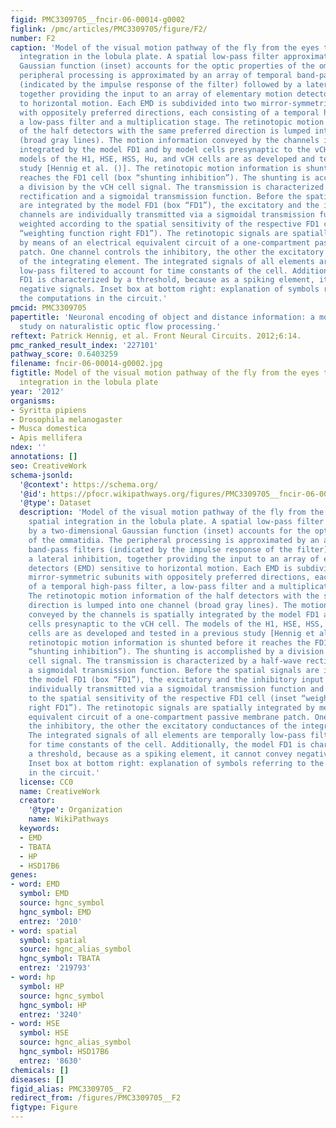 ```yaml
---
figid: PMC3309705__fncir-06-00014-g0002
figlink: /pmc/articles/PMC3309705/figure/F2/
number: F2
caption: 'Model of the visual motion pathway of the fly from the eyes to the spatial
  integration in the lobula plate. A spatial low-pass filter approximated by a two-dimensional
  Gaussian function (inset) accounts for the optic properties of the ommatidia. The
  peripheral processing is approximated by an array of temporal band-pass filters
  (indicated by the impulse response of the filter) followed by a lateral inhibition,
  together providing the input to an array of elementary motion detectors (EMD) sensitive
  to horizontal motion. Each EMD is subdivided into two mirror-symmetric subunits
  with oppositely preferred directions, each consisting of a temporal high-pass filter,
  a low-pass filter and a multiplication stage. The retinotopic motion information
  of the half detectors with the same preferred direction is lumped into one channel
  (broad gray lines). The motion information conveyed by the channels is spatially
  integrated by the model FD1 and by model cells presynaptic to the vCH cell. The
  models of the H1, HSE, HSS, Hu, and vCH cells are as developed and tested in a previous
  study [Hennig et al. ()]. The retinotopic motion information is shunted before it
  reaches the FD1 cell (box “shunting inhibition”). The shunting is accomplished by
  a division by the vCH cell signal. The transmission is characterized by a half-wave
  rectification and a sigmoidal transmission function. Before the spatial signals
  are integrated by the model FD1 (box “FD1”), the excitatory and the inhibitory input
  channels are individually transmitted via a sigmoidal transmission function and
  weighted according to the spatial sensitivity of the respective FD1 cell (inset
  “weighting function right FD1”). The retinotopic signals are spatially integrated
  by means of an electrical equivalent circuit of a one-compartment passive membrane
  patch. One channel controls the inhibitory, the other the excitatory conductances
  of the integrating element. The integrated signals of all elements are temporally
  low-pass filtered to account for time constants of the cell. Additionally, the model
  FD1 is characterized by a threshold, because as a spiking element, it cannot convey
  negative signals. Inset box at bottom right: explanation of symbols referring to
  the computations in the circuit.'
pmcid: PMC3309705
papertitle: 'Neuronal encoding of object and distance information: a model simulation
  study on naturalistic optic flow processing.'
reftext: Patrick Hennig, et al. Front Neural Circuits. 2012;6:14.
pmc_ranked_result_index: '227101'
pathway_score: 0.6403259
filename: fncir-06-00014-g0002.jpg
figtitle: Model of the visual motion pathway of the fly from the eyes to the spatial
  integration in the lobula plate
year: '2012'
organisms:
- Syritta pipiens
- Drosophila melanogaster
- Musca domestica
- Apis mellifera
ndex: ''
annotations: []
seo: CreativeWork
schema-jsonld:
  '@context': https://schema.org/
  '@id': https://pfocr.wikipathways.org/figures/PMC3309705__fncir-06-00014-g0002.html
  '@type': Dataset
  description: 'Model of the visual motion pathway of the fly from the eyes to the
    spatial integration in the lobula plate. A spatial low-pass filter approximated
    by a two-dimensional Gaussian function (inset) accounts for the optic properties
    of the ommatidia. The peripheral processing is approximated by an array of temporal
    band-pass filters (indicated by the impulse response of the filter) followed by
    a lateral inhibition, together providing the input to an array of elementary motion
    detectors (EMD) sensitive to horizontal motion. Each EMD is subdivided into two
    mirror-symmetric subunits with oppositely preferred directions, each consisting
    of a temporal high-pass filter, a low-pass filter and a multiplication stage.
    The retinotopic motion information of the half detectors with the same preferred
    direction is lumped into one channel (broad gray lines). The motion information
    conveyed by the channels is spatially integrated by the model FD1 and by model
    cells presynaptic to the vCH cell. The models of the H1, HSE, HSS, Hu, and vCH
    cells are as developed and tested in a previous study [Hennig et al. ()]. The
    retinotopic motion information is shunted before it reaches the FD1 cell (box
    “shunting inhibition”). The shunting is accomplished by a division by the vCH
    cell signal. The transmission is characterized by a half-wave rectification and
    a sigmoidal transmission function. Before the spatial signals are integrated by
    the model FD1 (box “FD1”), the excitatory and the inhibitory input channels are
    individually transmitted via a sigmoidal transmission function and weighted according
    to the spatial sensitivity of the respective FD1 cell (inset “weighting function
    right FD1”). The retinotopic signals are spatially integrated by means of an electrical
    equivalent circuit of a one-compartment passive membrane patch. One channel controls
    the inhibitory, the other the excitatory conductances of the integrating element.
    The integrated signals of all elements are temporally low-pass filtered to account
    for time constants of the cell. Additionally, the model FD1 is characterized by
    a threshold, because as a spiking element, it cannot convey negative signals.
    Inset box at bottom right: explanation of symbols referring to the computations
    in the circuit.'
  license: CC0
  name: CreativeWork
  creator:
    '@type': Organization
    name: WikiPathways
  keywords:
  - EMD
  - TBATA
  - HP
  - HSD17B6
genes:
- word: EMD
  symbol: EMD
  source: hgnc_symbol
  hgnc_symbol: EMD
  entrez: '2010'
- word: spatial
  symbol: spatial
  source: hgnc_alias_symbol
  hgnc_symbol: TBATA
  entrez: '219793'
- word: hp
  symbol: HP
  source: hgnc_symbol
  hgnc_symbol: HP
  entrez: '3240'
- word: HSE
  symbol: HSE
  source: hgnc_alias_symbol
  hgnc_symbol: HSD17B6
  entrez: '8630'
chemicals: []
diseases: []
figid_alias: PMC3309705__F2
redirect_from: /figures/PMC3309705__F2
figtype: Figure
---
```


